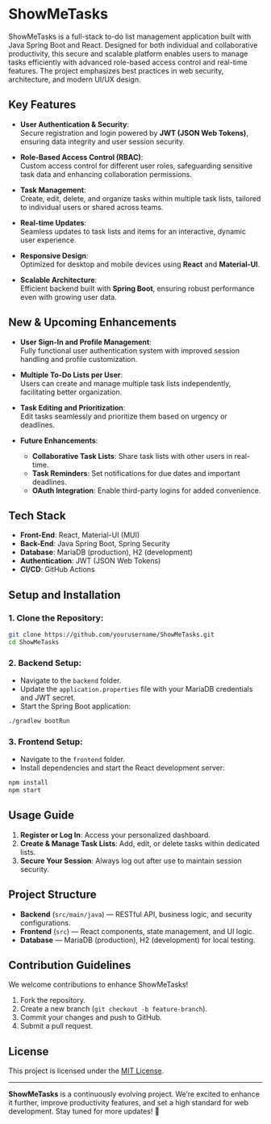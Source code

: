 # ShowMeTasks

ShowMeTasks is a full-stack to-do list management application built with Java Spring Boot and React. Designed for both individual and collaborative productivity, this secure and scalable platform enables users to manage tasks efficiently with advanced role-based access control and real-time features. The project emphasizes best practices in web security, architecture, and modern UI/UX design.

## Key Features

- **User Authentication & Security**:  
  Secure registration and login powered by **JWT (JSON Web Tokens)**, ensuring data integrity and user session security.
  
- **Role-Based Access Control (RBAC)**:  
  Custom access control for different user roles, safeguarding sensitive task data and enhancing collaboration permissions.

- **Task Management**:  
  Create, edit, delete, and organize tasks within multiple task lists, tailored to individual users or shared across teams.

- **Real-time Updates**:  
  Seamless updates to task lists and items for an interactive, dynamic user experience.

- **Responsive Design**:  
  Optimized for desktop and mobile devices using **React** and **Material-UI**.

- **Scalable Architecture**:  
  Efficient backend built with **Spring Boot**, ensuring robust performance even with growing user data.

## New & Upcoming Enhancements

- **User Sign-In and Profile Management**:  
  Fully functional user authentication system with improved session handling and profile customization.

- **Multiple To-Do Lists per User**:  
  Users can create and manage multiple task lists independently, facilitating better organization.

- **Task Editing and Prioritization**:  
  Edit tasks seamlessly and prioritize them based on urgency or deadlines.

- **Future Enhancements**:  
  - **Collaborative Task Lists**: Share task lists with other users in real-time.  
  - **Task Reminders**: Set notifications for due dates and important deadlines.  
  - **OAuth Integration**: Enable third-party logins for added convenience.

## Tech Stack

- **Front-End**: React, Material-UI (MUI)  
- **Back-End**: Java Spring Boot, Spring Security  
- **Database**: MariaDB (production), H2 (development)  
- **Authentication**: JWT (JSON Web Tokens)  
- **CI/CD**: GitHub Actions  

## Setup and Installation

### 1. Clone the Repository:
```bash
git clone https://github.com/yourusername/ShowMeTasks.git
cd ShowMeTasks
```

### 2. Backend Setup:
- Navigate to the `backend` folder.
- Update the `application.properties` file with your MariaDB credentials and JWT secret.
- Start the Spring Boot application:
```bash
./gradlew bootRun
```

### 3. Frontend Setup:
- Navigate to the `frontend` folder.
- Install dependencies and start the React development server:
```bash
npm install
npm start
```

## Usage Guide

1. **Register or Log In**: Access your personalized dashboard.
2. **Create & Manage Task Lists**: Add, edit, or delete tasks within dedicated lists.
3. **Secure Your Session**: Always log out after use to maintain session security.

## Project Structure

- **Backend** (`src/main/java`) — RESTful API, business logic, and security configurations.
- **Frontend** (`src`) — React components, state management, and UI logic.
- **Database** — MariaDB (production), H2 (development) for local testing.

## Contribution Guidelines

We welcome contributions to enhance ShowMeTasks!  
1. Fork the repository.  
2. Create a new branch (`git checkout -b feature-branch`).  
3. Commit your changes and push to GitHub.  
4. Submit a pull request.

## License

This project is licensed under the [MIT License](LICENSE).

---

**ShowMeTasks** is a continuously evolving project. We’re excited to enhance it further, improve productivity features, and set a high standard for web development. Stay tuned for more updates! 🚀